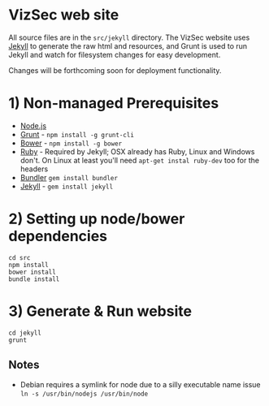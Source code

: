 VizSec web site
===============

All source files are in the `src/jekyll` directory. The VizSec website uses [Jekyll](http://jekyllrb.com) to generate the raw html and resources, and Grunt is used to run Jekyll and watch for filesystem changes for easy development.

Changes will be forthcoming soon for deployment functionality.

# 1) Non-managed Prerequisites

- [Node.js](http://nodejs.org/)
- [Grunt](http://gruntjs.com) - `npm install -g grunt-cli`
- [Bower](http://bower.io) - `npm install -g bower`
- [Ruby](https://www.ruby-lang.org/en/) - Required by Jekyll; OSX already has Ruby, Linux and Windows don't. On Linux at least you'll need `apt-get instal ruby-dev` too for the headers
- [Bundler](http://bundler.io/#getting-started) `gem install bundler`
- [Jekyll](http://jekyllrb.com) - `gem install jekyll`

# 2) Setting up node/bower dependencies

	cd src
	npm install
	bower install
	bundle install
        
# 3) Generate & Run website

	cd jekyll
	grunt


## Notes

- Debian requires a symlink for node due to a silly executable name issue `ln -s /usr/bin/nodejs /usr/bin/node`
